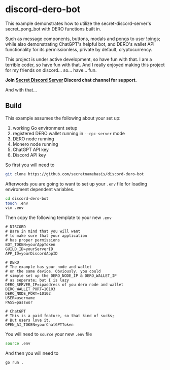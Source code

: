# discord-dero-bot

This example demonstrates how to utilize the secret-discord-server's secret_pong_bot with DERO functions built in. 

Such as message components, buttons, modals and pongs to user !pings; while also demonstrating ChatGPT's helpful bot, and DERO's wallet API functionality for its permissionless, private by default, cryptocurrency.

This project is under active development, so have fun with that.
I am a terrible coder, so have fun with that.
And I really enjoyed making this project for my friends on discord...
so... have... fun.

**Join [Secret Discord Server](https://discord.gg/GM5mY2t7Wg)
Discord chat channel for support.**

And with that...

## Build

This example assumes the following about your set up:

1. working Go environment setup
2. registered DERO wallet running in `--rpc-server` mode
3. DERO node running
4. Monero node running
5. ChatGPT API key
6. Discord API key

So first you will need to

```sh
git clone https://github.com/secretnamebasis/discord-dero-bot
```

Afterwords you are going to want to set up your `.env` file for loading enviroment dependent variables.

```sh
cd discord-dero-bot
touch .env
vim .env
```

Then copy the following template to your new `.env`

```
# DISCORD
# Bare in mind that you will want
# to make sure that your application
# has proper permissions
BOT_TOKEN=yourAppToken
GUILD_ID=yourServerID
APP_ID=yourDiscordAppID

# DERO
# The example has your node and wallet
# on the same device. Obviously, you could
# simple set up the DERO_NODE_IP & DERO_WALLET_IP
# as seperate; but I is lazy
DERO_SERVER_IP=ipaddress of you dero node and wallet
DERO_WALLET_PORT=10103
DERO_NODE_PORT=10102
USER=username
PASS=passwor

# ChatGPT
# This is a paid feature, so that kind of sucks;
# But users love it.
OPEN_AI_TOKEN=yourChatGPTToken
```

You will need to `source` your new `.env` file

```sh
source .env
```

And then you will need to

```sh
go run .
```
